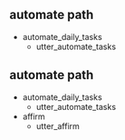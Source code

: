 ## automate path
* automate_daily_tasks
    - utter_automate_tasks

## automate path
* automate_daily_tasks
    - utter_automate_tasks
* affirm
    - utter_affirm
